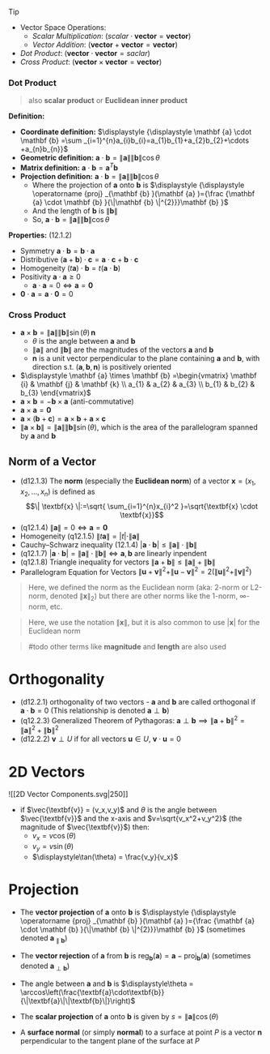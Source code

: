 
> [!TIP]
> - Vector Space Operations:
>	- _Scalar Multiplication_: ($\textit{scalar}\cdot\mathbf{vector}=\mathbf{vector}$)
>	- _Vector Addition_: ($\mathbf{vector}+\mathbf{vector}=\mathbf{vector}$)
>- _Dot Product_: ($\mathbf{vector}\cdot\mathbf{vector}=\textit{saclar}$)
>- _Cross Product_: ($\mathbf{vector}\times\mathbf{vector}=\mathbf{vector}$)

### Dot Product

> also **scalar product** or **Euclidean inner product**

**Definition:**
- **Coordinate definition:** $\displaystyle  {\displaystyle \mathbf {a} \cdot \mathbf {b} =\sum _{i=1}^{n}a_{i}b_{i}=a_{1}b_{1}+a_{2}b_{2}+\cdots +a_{n}b_{n}}$
- **Geometric definition:** $\displaystyle  {\displaystyle \mathbf {a} \cdot \mathbf {b} =\|\mathbf {a} \|\|\mathbf {b} \|\cos \theta }$
- **Matrix definition:** $\displaystyle  {\displaystyle \mathbf {a} \cdot \mathbf {b} =\mathbf {a} ^{T}\mathbf {b} }$
- **Projection definition:** $\displaystyle  {\displaystyle \mathbf {a} \cdot \mathbf {b} =\|\mathbf {a} \|\|\mathbf {b} \|\cos \theta }$
	- Where the projection of $\textbf{a}$ onto $\textbf{b}$ is $\displaystyle  {\displaystyle \operatorname {proj} _{\mathbf {b} }(\mathbf {a} )={\frac {\mathbf {a} \cdot \mathbf {b} }{\|\mathbf {b} \|^{2}}}\mathbf {b} }$
	- And the length of $\textbf{b}$ is $\displaystyle  {\displaystyle \|\mathbf {b} \|}$
	- So, $\displaystyle  {\displaystyle \mathbf {a} \cdot \mathbf {b} =\|\mathbf {a} \|\|\mathbf {b} \|\cos \theta }$

**Properties:** (12.1.2)
- Symmetry $\textbf{a}\cdot\textbf{b}=\textbf{b}\cdot\textbf{a}$
- Distributive $(\textbf{a}+\textbf{b})\cdot{\textbf{c}}=\textbf{a}\cdot\textbf{c}+\textbf{b}\cdot\textbf{c}$
- Homogeneity $(t\textbf{a})\cdot\textbf{b}=t(\textbf{a}\cdot\textbf{b})$
- Positivity $\textbf{a}\cdot\textbf{a}\geq 0$
	- $\textbf{a}\cdot\textbf{a}= 0 \iff \textbf{a}=\textbf{0}$
- $\textbf{0}\cdot\textbf{a}=\textbf{a}\cdot\textbf{0}=0$

### Cross Product

- $\displaystyle  \mathbf {a} \times \mathbf {b} =\|\mathbf {a} \|\|\mathbf {b} \|\sin(\theta )\,\mathbf {n}$
	- $\theta$ is the angle between $\textbf{a}$ and $\textbf{b}$
	- $\|\mathbf {a} \|$ and $\|\mathbf {b} \|$ are the magnitudes of the vectors $\textbf{a}$ and $\textbf{b}$
	- $\mathbf {n}$ is a unit vector perpendicular to the plane containing $\textbf{a}$ and $\textbf{b}$, with direction s.t. $(\textbf{a},\textbf{b},\textbf{n})$ is positively oriented
- $\displaystyle  \mathbf {a} \times \mathbf {b} =\begin{vmatrix} \mathbf {i} & \mathbf {j} & \mathbf {k} \\ a_{1} & a_{2} & a_{3} \\ b_{1} & b_{2} & b_{3} \end{vmatrix}$
- $\mathbf {a} \times \mathbf {b} =-\mathbf {b} \times \mathbf {a}$ (anti-commutative)
- $\mathbf {a} \times \mathbf {a} =\mathbf {0}$
- $\mathbf {a} \times (\mathbf {b} +\mathbf {c} )=\mathbf {a} \times \mathbf {b} +\mathbf {a} \times \mathbf {c}$
- $\| \mathbf {a} \times \mathbf {b} \|= \|\mathbf {a} \|\|\mathbf {b} \|\sin(\theta )$, which is the area of the parallelogram spanned by $\textbf{a}$ and $\textbf{b}$


## Norm of a Vector

- (d12.1.3) The **norm** (especially the **Euclidean norm**) of a vector $\textbf{x}= (x_1,x_2,...,x_n)$ is defined as $$\| \textbf{x} \|:=\sqrt{ \sum_{i=1}^{n}x_{i}^2 }=\sqrt{\textbf{x} \cdot \textbf{x}}$$
- (q12.1.4) $\|\textbf{a} \|=0 \iff \textbf{a}=\textbf{0}$
- Homogeneity (q12.1.5) $\|t \textbf{a} \|=|t|\cdot\| \textbf{a} \|$
- Cauchy–Schwarz inequality (12.1.4) $|\textbf{a}\cdot\textbf{b}| \leq  \| \textbf{a} \| \cdot{\| \textbf{b} \|}$
- (q12.1.7) $|\textbf{a}\cdot\textbf{b}| =  \| \textbf{a} \| \cdot{\| \textbf{b} \|} \iff \textbf{a},\textbf{b}$ are linearly inpendent 
- (q12.1.8) Triangle inequality for vectors $\| \textbf{a} + \textbf{b} \| \leq \| \textbf{a} \| +{\| \textbf{b} \|}$
- Parallelogram Equation for Vectors $\|\textbf{u}+\textbf{v} \|^2+\|\textbf{u}-\textbf{v} \|^2=2(\|\textbf{u}\|^2+\|\textbf{v}\|^2)$

> Here, we defined the norm as the Euclidean norm (aka: 2-norm or L2-norm, denoted $\| \mathbf{x} \|_2$) but there are other norms like the 1-norm, $\infty$-norm, etc.

> Here, we use the notation $\| \mathbf{x} \|$, but it is also common to use $|\mathbf{x}|$ for the Euclidean norm

> #todo other terms like **magnitude** and **length** are also used

# Orthogonality  

- (d12.2.1) orthogonality of two vectors - $\textbf{a}$ and $\textbf{b}$ are called orthogonal if $\textbf{a}\cdot\textbf{b}=0$ (This relationship is denoted $\textbf{a}\perp\textbf{b}$)
- (q12.2.3) Generalized Theorem of Pythagoras: $\textbf{a}\perp\textbf{b}\implies\| \textbf{a} + \textbf{b} \|^2 = \| \textbf{a} \|^2 +{\| \textbf{b} \|}^2$
- (d12.2.2) $\mathbf{v} \perp U$ if for all vectors $\mathbf{u} \in U$, $\mathbf{v} \cdot \mathbf{u} = 0$

# 2D Vectors

![[2D Vector Components.svg|250]]

- if $\vec{\textbf{v}} = (v_x,v_y)$ and $\theta$ is the angle between $\vec{\textbf{v}}$ and the x-axis and $v=\sqrt{v_x^2+v_y^2}$ (the magnitude of $\vec{\textbf{v}}$) then:
	- $v_x = v\cos(\theta)$
	- $v_y = v\sin(\theta)$
	- $\displaystyle\tan(\theta) = \frac{v_y}{v_x}$


# Projection

- The **vector projection** of $\textbf{a}$ onto $\textbf{b}$ is $\displaystyle  {\displaystyle \operatorname {proj} _{\mathbf {b} }(\mathbf {a} )={\frac {\mathbf {a} \cdot \mathbf {b} }{\|\mathbf {b} \|^{2}}}\mathbf {b} }$ (sometimes denoted $\textbf{a}_{\parallel \textbf{b}}$)
- The **vector rejection** of $\textbf{a}$ from $\textbf{b}$ is $\displaystyle  {\displaystyle \operatorname {reg} _{\mathbf {b} }(\mathbf {a} )=\mathbf {a} -\operatorname {proj} _{\mathbf {b} }(\mathbf {a} )}$ (sometimes denoted $\textbf{a}_{\perp \textbf{b}}$)

- The angle between $\textbf{a}$ and $\textbf{b}$ is $\displaystyle\theta = \arccos\left(\frac{\textbf{a}\cdot\textbf{b}}{\|\textbf{a}\|\|\textbf{b}\|}\right)$
- The **scalar projection** of $\textbf{a}$ onto $\textbf{b}$ is given by $\displaystyle s = \|\textbf{a}\|\cos(\theta)$
- A **surface normal** (or simply **normal**) to a surface at point $P$ is a vector $\textbf{n}$ perpendicular to the tangent plane of the surface at $P$



